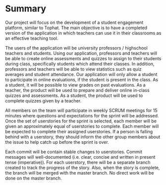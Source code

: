 # Summary

Our project will focus on the development of a student engagement platform, similar to Tophat. The main objective is to have a completed version of the application in which teachers can use it in their classrooms as an effective teaching tool.

The users of the application will be university professors / highschool teachers and students. Using our application, professors and teachers will be able to create online assessments and quizzes to assign to their students during class, specifically students which attend their classes. In addition, professors and teachers will be able to view statistics such as quiz averages and student attendance.  Our application will only allow a student to participate in online evaluations, if the student is present in the class. As a student, it will be possible to view grades on past evaluations. As a teacher, the product will be used to prepare and deliver online in-class quizzes and assessments. As a student, the product will be used to complete quizzes given by a teacher. 

All members on the team will participate in weekly SCRUM meetings for 15 minutes where questions and expectations for the sprint will be addressed. Once the set of userstories for the sprint is selected, each member will be given an approximately equal of userstories to complete. Each member will be expected to complete their assigned userstories. If a person is falling behind with a userstory, they should inform the other group members about the issue to help catch up before the sprint is over.

Each commit will be contain stable changes to userstories. Commit messages will well-documented (i.e. clear, concise and written in present tense (imperative)).  For each userstory, there will be a separate branch created to track the progress of the story. Also, when the story is complete, the branch will be merged with the master branch. No direct work will be done on the master branch.  

